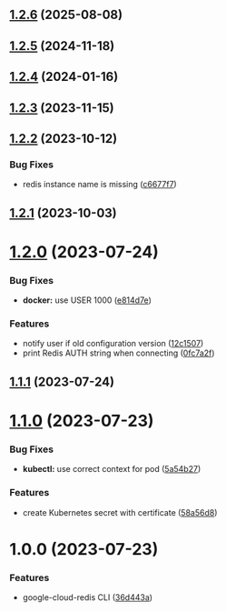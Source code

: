 ## [1.2.6](https://github.com/edosrecki/google-cloud-redis-cli/compare/v1.2.5...v1.2.6) (2025-08-08)

## [1.2.5](https://github.com/edosrecki/google-cloud-redis-cli/compare/v1.2.4...v1.2.5) (2024-11-18)

## [1.2.4](https://github.com/edosrecki/google-cloud-redis-cli/compare/v1.2.3...v1.2.4) (2024-01-16)

## [1.2.3](https://github.com/edosrecki/google-cloud-redis-cli/compare/v1.2.2...v1.2.3) (2023-11-15)

## [1.2.2](https://github.com/edosrecki/google-cloud-redis-cli/compare/v1.2.1...v1.2.2) (2023-10-12)


### Bug Fixes

* redis instance name is missing ([c6677f7](https://github.com/edosrecki/google-cloud-redis-cli/commit/c6677f76e002f97f15f1dd57b763fe6e8900ea25))

## [1.2.1](https://github.com/edosrecki/google-cloud-redis-cli/compare/v1.2.0...v1.2.1) (2023-10-03)

# [1.2.0](https://github.com/edosrecki/google-cloud-redis-cli/compare/v1.1.1...v1.2.0) (2023-07-24)


### Bug Fixes

* **docker:** use USER 1000 ([e814d7e](https://github.com/edosrecki/google-cloud-redis-cli/commit/e814d7e90fb2f14bc6da3c161b9652ba4e3706c3))


### Features

* notify user if old configuration version ([12c1507](https://github.com/edosrecki/google-cloud-redis-cli/commit/12c15078f52fd0d9d280fe4d468cd4c504332adb))
* print Redis AUTH string when connecting ([0fc7a2f](https://github.com/edosrecki/google-cloud-redis-cli/commit/0fc7a2fa37bffc35d158506bb1b3ef9e8eb606ff))

## [1.1.1](https://github.com/edosrecki/google-cloud-redis-cli/compare/v1.1.0...v1.1.1) (2023-07-24)

# [1.1.0](https://github.com/edosrecki/google-cloud-redis-cli/compare/v1.0.0...v1.1.0) (2023-07-23)


### Bug Fixes

* **kubectl:** use correct context for pod ([5a54b27](https://github.com/edosrecki/google-cloud-redis-cli/commit/5a54b27c78df21a5ebdc161757d4707aea549b75))


### Features

* create Kubernetes secret with certificate ([58a56d8](https://github.com/edosrecki/google-cloud-redis-cli/commit/58a56d863dc2d0aa80cf38a8ccb565586ee2757a))

# 1.0.0 (2023-07-23)


### Features

* google-cloud-redis CLI ([36d443a](https://github.com/edosrecki/google-cloud-redis-cli/commit/36d443a317f04d73bc58f4699a40cf27805908d5))
